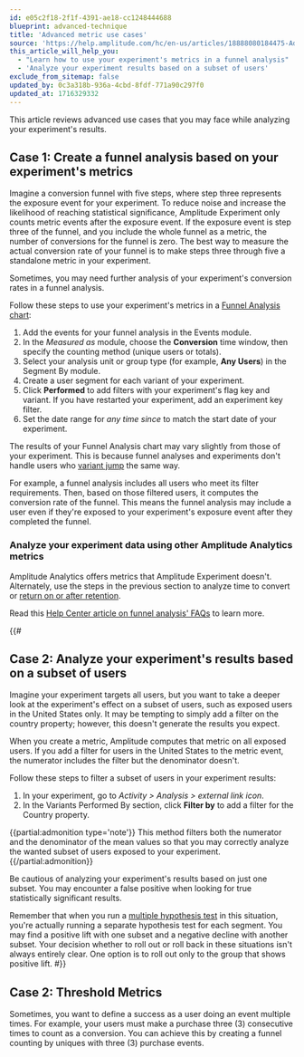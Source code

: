 ```yaml
---
id: e05c2f18-2f1f-4391-ae18-cc1248444688
blueprint: advanced-technique
title: 'Advanced metric use cases'
source: 'https://help.amplitude.com/hc/en-us/articles/18888080184475-Advanced-metric-use-cases-in-Amplitude-Experiment'
this_article_will_help_you:
  - "Learn how to use your experiment's metrics in a funnel analysis"
  - 'Analyze your experiment results based on a subset of users'
exclude_from_sitemap: false
updated_by: 0c3a318b-936a-4cbd-8fdf-771a90c297f0
updated_at: 1716329332
---
```

This article reviews advanced use cases that you may face while analyzing your experiment's results. 

## Case 1: Create a funnel analysis based on your experiment's metrics

Imagine a conversion funnel with five steps, where step three represents the exposure event for your experiment. To reduce noise and increase the likelihood of reaching statistical significance, Amplitude Experiment only counts metric events after the exposure event. If the exposure event is step three of the funnel, and you include the whole funnel as a metric, the number of conversions for the funnel is zero. The best way to measure the actual conversion rate of your funnel is to make steps three through five a standalone metric in your experiment.

Sometimes, you may need further analysis of your experiment's conversion rates in a funnel analysis. 

Follow these steps to use your experiment's metrics in a [Funnel Analysis chart](/docs/analytics/charts/funnel-analysis/funnel-analysis-get-the-most):

1. Add the events for your funnel analysis in the Events module.
2. In the *Measured as* module, choose the **Conversion** time window, then specify the counting method (unique users or totals).
3. Select your analysis unit or group type (for example, **Any Users**) in the Segment By module.
4. Create a user segment for each variant of your experiment.
5. Click **Performed** to add filters with your experiment's flag key and variant. If you have restarted your experiment, add an experiment key filter.
6. Set the date range for *any time since* to match the start date of your experiment.

The results of your Funnel Analysis chart may vary slightly from those of your experiment. This is because funnel analyses and experiments don't handle users who [variant jump](/docs/feature-experiment/troubleshooting/variant-jumping) the same way. 

For example, a funnel analysis includes all users who meet its filter requirements. Then, based on those filtered users, it computes the conversion rate of the funnel. This means the funnel analysis may include a user even if they're exposed to your experiment's exposure event after they completed the funnel. 

### Analyze your experiment data using other Amplitude Analytics metrics

Amplitude Analytics offers metrics that Amplitude Experiment doesn't. Alternately, use the steps in the previous section to analyze time to convert or [return on or after retention](/docs/analytics/charts/retention-analysis/retention-analysis-build). 

Read this [Help Center article on funnel analysis' FAQs](https://help.amplitude.com/hc/en-us/articles/360054203872) to learn more.

{{#
## Case 2: Analyze your experiment's results based on a subset of users

Imagine your experiment targets all users, but you want to take a deeper look at the experiment's effect on a subset of users, such as exposed users in the United States only. It may be tempting to simply add a filter on the country property; however, this doesn't generate the results you expect. 

When you create a metric, Amplitude computes that metric on all exposed users. If you add a filter for users in the United States to the metric event, the numerator includes the filter but the denominator doesn't.

Follow these steps to filter a subset of users in your experiment results:

1. In your experiment, go to *Activity > Analysis > external link icon*. 
2. In the Variants Performed By section, click **Filter by** to add a filter for the Country property.

{{partial:admonition type='note'}}
This method filters both the numerator and the denominator of the mean values so that you may correctly analyze the wanted subset of users exposed to your experiment. 
{{/partial:admonition}}

Be cautious of analyzing your experiment's results based on just one subset. You may encounter a false positive when looking for true statistically significant results.

Remember that when you run a [multiple hypothesis test](/docs/feature-experiment/advanced-techniques/multiple-hypothesis-testing) in this situation, you're actually running a separate hypothesis test for each segment. You may find a positive lift with one subset and a negative decline with another subset. Your decision whether to roll out or roll back in these situations isn't always entirely clear. One option is to roll out only to the group that shows positive lift.
#}}

## Case 2: Threshold Metrics

Sometimes, you want to define a success as a user doing an event multiple times. For example, your users must make a purchase three (3) consecutive times to count as a conversion. You can achieve this by creating a funnel counting by uniques with three (3) purchase events.
